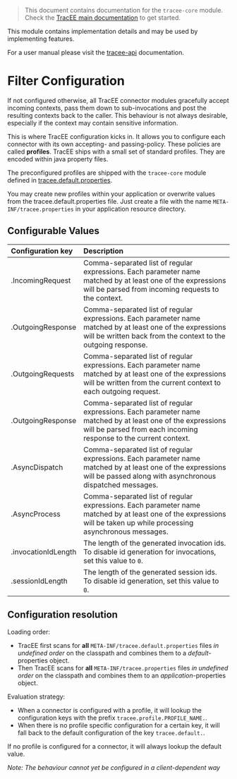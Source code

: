 > This document contains documentation for the `tracee-core` module.  Check the [TracEE main documentation](/README.md) to get started.

This module contains implementation details and may be used by implementing features.

For a user manual please visit the [tracee-api](/api) documentation.

# Filter Configuration

If not configured otherwise, all TracEE connector modules gracefully accept incoming contexts,
pass them down to sub-invocations and post the resulting contexts back to the caller.
This behaviour is not always desirable, especially if the context may contain sensitive information.

This is where TracEE configuration kicks in. It allows you to configure each connector with its own accepting-
and passing-policy. These policies are called __profiles__. TracEE ships with a small set of standard profiles. They
are encoded within java property files.

The preconfigured profiles are shipped with the `tracee-core` module defined in [tracee.default.properties](src/main/resources/META-INF/tracee.default.properties).

You may create new profiles within your application or overwrite values from the tracee.default.properties file.
Just create a file with the name `META-INF/tracee.properties` in your application resource directory.

## Configurable Values

| Configuration key          | Description |
|:---------------------------|:------------|
| .IncomingRequest           | Comma-separated list of regular expressions. Each parameter name matched by at least one of the expressions will be parsed from incoming requests to the context. |
| .OutgoingResponse          | Comma-separated list of regular expressions. Each parameter name matched by at least one of the expressions will be written back from the context to the outgoing response. |
| .OutgoingRequests          | Comma-separated list of regular expressions. Each parameter name matched by at least one of the expressions will be written from the current context to each outgoing request. |
| .OutgoingResponse          | Comma-separated list of regular expressions. Each parameter name matched by at least one of the expressions will be parsed from each incoming response to the current context. |
| .AsyncDispatch             | Comma-separated list of regular expressions. Each parameter name matched by at least one of the expressions will be passed along with asynchronous dispatched messages. |
| .AsyncProcess              | Comma-separated list of regular expressions. Each parameter name matched by at least one of the expressions will be taken up while processing asynchronous messages. |
| .invocationIdLength        | The length of the generated invocation ids. To disable id generation for invocations, set this value to `0`. |
| .sessionIdLength           | The length of the generated session ids. To disable id generation, set this value to `0`. |


## Configuration resolution

Loading order:
* TracEE first scans for __all__ `META-INF/tracee.default.properties` files _in undefined order_ on the classpath and combines them to a _default_-properties object.
* Then TracEE scans for __all__ `META-INF/tracee.properties` files _in undefined order_ on the classpath and combines them to an _application_-properties object.

Evaluation strategy:
* When a connector is configured with a profile, it will lookup the configuration keys with the prefix `tracee.profile.PROFILE_NAME.`.
* When there is no profile specific configuration for a certain key, it will fall back to the default configuration of the key `tracee.default.`.

If no profile is configured for a connector, it will always lookup the default value.

_Note: The behaviour cannot yet be configured in a client-dependent way_
